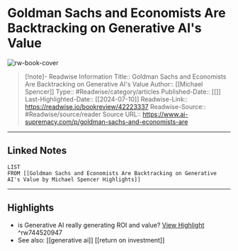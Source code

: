 # Goldman Sachs and Economists Are Backtracking on Generative AI's Value

![rw-book-cover](https://substackcdn.com/image/fetch/w_1200,h_600,c_fill,f_jpg,q_auto:good,fl_progressive:steep,g_auto/https%3A%2F%2Fsubstack-post-media.s3.amazonaws.com%2Fpublic%2Fimages%2F83e661f9-ff4f-41a4-849a-1c51960ccf63_1357x900.jpeg)
<br>
>[!note]- Readwise Information
>Title:: Goldman Sachs and Economists Are Backtracking on Generative AI's Value
>Author:: [[Michael Spencer]]
>Type:: #Readwise/category/articles
>Published-Date:: [[]]
>Last-Highlighted-Date:: [[2024-07-10]]
>Readwise-Link:: https://readwise.io/bookreview/42223337
>Readwise-Source:: #Readwise/source/reader
>Source URL:: https://www.ai-supremacy.com/p/goldman-sachs-and-economists-are
--- 

## Linked Notes
```dataview
LIST
FROM [[Goldman Sachs and Economists Are Backtracking on Generative AI's Value by Michael Spencer Highlights]]
```

---

## Highlights
- is Generative AI really generating ROI and value? [View Highlight](https://readwise.io/open/744520947) ^rw744520947 
- See also: [[generative ai]] [[return on investment]] 
